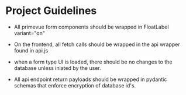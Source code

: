 # Project Guidelines
    
* All primevue form components should be wrapped in FloatLabel variant="on"

* On the frontend, all fetch calls should be wrapped in the api wrapper found in api.js

* when a form type UI is loaded, there should be no changes to the database unless iniated by the user. 

* All api endpoint return payloads should be wrapped in pydantic schemas that enforce encryption of database id's. 